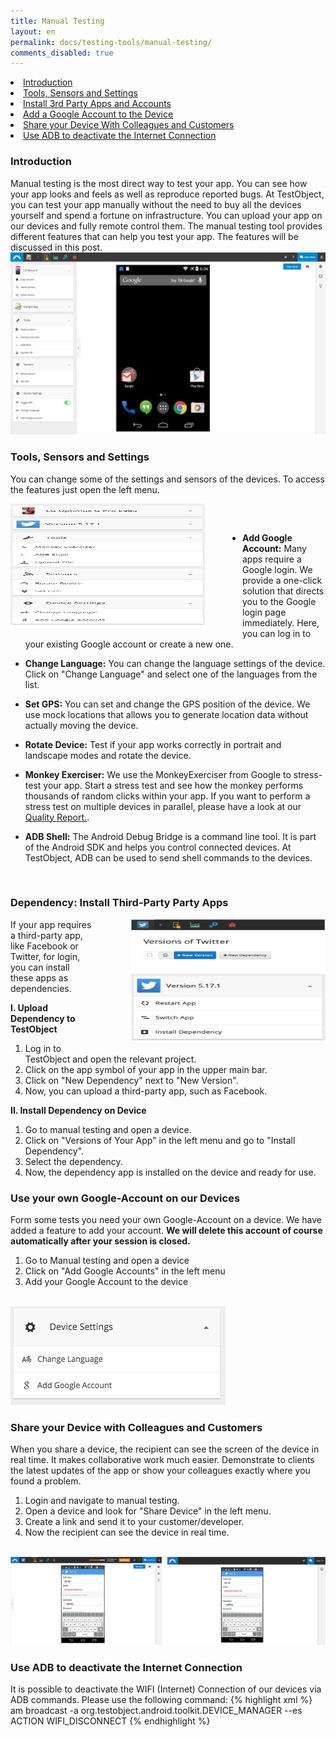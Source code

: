 ```yaml
---
title: Manual Testing
layout: en
permalink: docs/testing-tools/manual-testing/
comments_disabled: true
---
```


<li><a href="#introduction">Introduction</a></li>
<li><a href="#tools-sensors-settings">Tools, Sensors and Settings</a></li>
<li><a href="#3rd-party-apps">Install 3rd Party Apps and Accounts</a></li>
<li><a href="#google-account">Add a Google Account to the Device</a></li>
<li><a href="#share-device">Share your Device With Colleagues and Customers</a></li>
<li><a href="#toggle-connection">Use ADB to deactivate the Internet Connection</a></li>


<h3 id="introduction">Introduction</h3>
Manual testing is the most direct way to test your app. You can see how your app looks and feels as well as reproduce reported bugs. At TestObject, you can test your app manually without the need to buy all the devices yourself and spend a fortune on infrastructure. You can upload your app on our devices and fully remote control them. The manual testing tool provides different features that can help you test your app. The features will be discussed in this post.

<br>
<img class="center shadow" src="/img/tools/manual/screenshot-manual-testing.png">
<br>

<h3 id="tools-sensors-settings">Tools, Sensors and Settings</h3>

You can change some of the settings and sensors of the devices. To access the features just open the left menu.

<img src="/img/tools/manual/left-menu.png" width="311" height="194" style="float:left; margin-right:60px;
  margin-bottom:10px" alt="Manual Testing Menu">

<p style="margin-top:60px"><ul><li><b>Add Google Account:</b> Many apps require a Google login. We provide a one-click solution that directs you to the Google login page immediately. Here, you can log in to your existing Google account or create a new one.</li></ul></p>
<p><ul><li><b>Change Language:</b> You can change the language settings of the device. Click on "Change Language" and select one of the languages from the list.</li></ul></p>
<p><ul><li><b>Set GPS:</b> You can set and change the GPS position of the device. We use mock locations that allows you to generate location data without actually moving the device.</li></ul></p>
<p><ul><li><b>Rotate Device:</b> Test if your app works correctly in portrait and landscape modes and rotate the device.</li></ul></p>
<p><ul><li><b>Monkey Exerciser:</b> We use the MonkeyExerciser from Google to stress-test your app. Start a stress test and see how the monkey performs thousands of random clicks within your app. If you want to perform a stress test on multiple devices in parallel, please have a look at our <a href="/docs/testing-tools/quality-report/#stress-test" target="_blank">Quality Report.</a>.</li></ul></p>
<p><ul><li><b>ADB Shell:</b> The Android Debug Bridge is a command line tool. It is part of the Android SDK and helps you control connected devices. At TestObject, ADB can be used to send shell commands to the devices.</li></ul><br style="clear:both"></p>


<h3 id="3rd-party-apps">Dependency: Install Third-Party Party Apps</h3>

<img src="/img/tools/manual/dependency-process.png" width="311" height="194" style="float:right; margin-left:60px;
  margin-bottom:10px" alt="Manual Testing Menu">

If your app requires a third-party app, like Facebook or Twitter, for login, you can install these apps as dependencies.

<b>I. Upload Dependency to TestObject</b>

1. Log in to TestObject and open the relevant project.
2. Click on the app symbol of your app in the upper main bar.
3. Click on "New Dependency" next to "New Version".
4. Now, you can upload a third-party app, such as Facebook.

<b>II. Install Dependency on Device</b>

1. Go to manual testing and open a device.
2. Click on "Versions of Your App" in the left menu and go to "Install Dependency".
3. Select the dependency.
4. Now, the dependency app is installed on the device and ready for use.


<h3 id="google-account">Use your own Google-Account on our Devices</h3>
Form some tests you need your own Google-Account on a device. We have added a feature to add your account. <b>We will delete this account of course automatically after your session is closed.</b>

1. Go to Manual testing and open a device
2. Click on "Add Google Accounts" in the left menu
3. Add your Google Account to the device

<br>
<img src="/img/tools/manual/addgoogleaccount.png" alt="Add Google Account">
<br>


<h3 id="share-device">Share your Device with Colleagues and Customers</h3>

When you share a device, the recipient can see the screen of the device in real time. It makes collaborative work much easier. Demonstrate to clients the latest updates of the app or show your colleagues exactly where you found a problem.

1. Login and navigate to manual testing.
2. Open a device and look for "Share Device" in the left menu.
3. Create a link and send it to your customer/developer.
4. Now the recipient can see the device in real time.

<br>
<img src="/img/tools/manual/share-device.png" alt="Share Device">
</br>

<h3 id="share-device">Use ADB to deactivate the Internet Connection</h3>

It is possible to deactivate the WIFI (Internet) Connection of our devices via ADB commands. Please use the following command:
{% highlight xml %}
am broadcast -a org.testobject.android.toolkit.DEVICE_MANAGER --es ACTION WIFI_DISCONNECT
{% endhighlight %}

